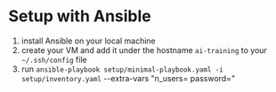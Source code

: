 # Setup with Ansible


1. install Ansible on your local machine
2. create your VM and add it under the hostname `ai-training` to your `~/.ssh/config` file
3. run `ansible-playbook setup/minimal-playbook.yaml -i setup/inventory.yaml` --extra-vars "n_users=<number of users> password=<password for users>"   